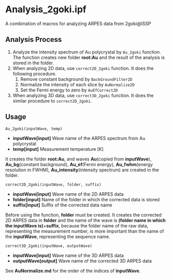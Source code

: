 # Analysis_2goki.ipf
A combination of macros for analyzing ARPES data from 2goki@ISSP

## Analysis Process
1. Analyze the intensity spectrum of Au polycrystal by ```Au_2goki``` function. The function creates new folder **root:Au** and the result of the analysis is stored in the folder.
1. When analyzing 2D data, use ```correct2D_2goki``` function. It does the following procedure.
	1. Remove constant background by ```BackGroundFilter2D```
	1. Normalize the intensity of each slice by ```AuNormalize2D```
	1. Set the Fermi energy to zero by ```AuEfCorrect2D```
1. When analyzing 3D data, use ```correct3D_2goki``` function. It does the similar procedure to ```correct2D_2goki```.

## Usage
```
Au_2goki(inputWave, temp)
```
- **inputWave[input]** Wave name of the ARPES spectrum from Au polycrystal
- **temp[input]** Measurement temperature [K]

It creates the folder **root:Au**, and waves **Au**(copied from **inputWave**), **Au_bg**(constant background), **Au_ef**(Fermi energy), **Au_fwhm**(energy resolution in FWHM), **Au_intensity**(intensity spectrum) are created in the folder.

```
correct2D_2goki(inputWave, folder, suffix)
```
- **inputWave[input]** Wave name of the 2D ARPES data
- **folder[input]** Name of the folder in which the corrected data is stored
- **suffix[input]** Suffix of the corrected data name

Before using the function, **folder** must be created. It creates the corrected 2D ARPES data in **folder** and the name of the wave is **(folder name in which the inputWave is)**+**suffix**, because the folder name of the raw data, representing the measurement number, is more important than the name of the **inputWave**, representing the sequence name.

```
correct3D_2goki(inputWave, outputWave)
```
- **inputWave[input]** Wave name of the 3D ARPES data
- **outputWave[output]** Wave name of the corrected 3D ARPES data

See **AuNormalize.md** for the order of the indices of **inputWave**.